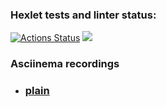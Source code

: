 ### Hexlet tests and linter status:
[![Actions Status](https://github.com/Streinge/php-project-48/actions/workflows/hexlet-check.yml/badge.svg)](https://github.com/Streinge/php-project-48/actions)
<a href="https://codeclimate.com/github/Streinge/php-project-48/maintainability"><img src="https://api.codeclimate.com/v1/badges/32274ac96ba291b0eb42/maintainability" /></a>

### Asciinema recordings

* ### [plain](https://asciinema.org/a/kulxZbaygzA8yZQrjOiTMa4Zl)